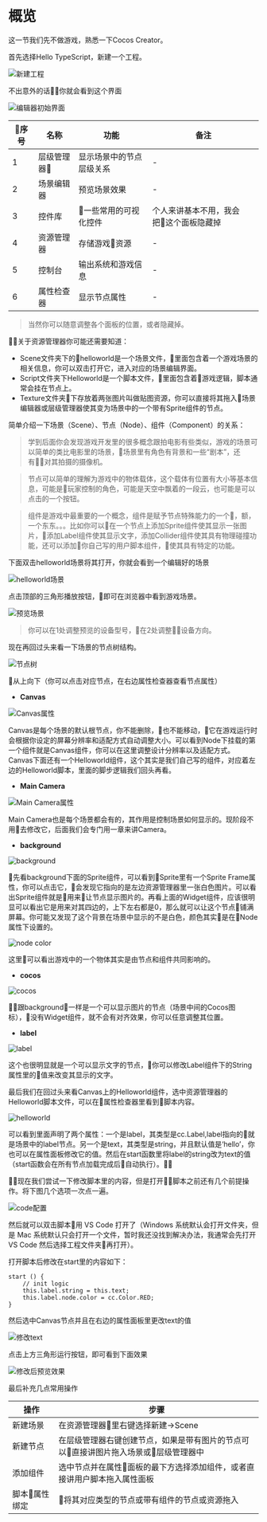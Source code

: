 # 概览
这一节我们先不做游戏，熟悉一下Cocos Creator。

首先选择Hello TypeScript，新建一个工程。

![新建工程](./static/preview1.png)

不出意外的话你就会看到这个界面

![编辑器初始界面](./static/preview2.png)

|序号|名称|功能|备注|
|---|---|---|---|
|1|层级管理器|显示场景中的节点层级关系|-|
|2|场景编辑器|预览场景效果|-|
|3|控件库|一些常用的可视化控件|个人来讲基本不用，我会把这个面板隐藏掉|
|4|资源管理器|存储游戏资源|-|
|5|控制台|输出系统和游戏信息|-|
|6|属性检查器|显示节点属性|-|

> 当然你可以随意调整各个面板的位置，或者隐藏掉。

关于资源管理器你可能还需要知道：

- Scene文件夹下的helloworld是一个场景文件，里面包含着一个游戏场景的相关信息，你可以双击打开它，进入对应的场景编辑界面。
- Script文件夹下Helloworld是一个脚本文件，里面包含着游戏逻辑，脚本通常会挂在节点上。
- Texture文件夹下存放着两张图片叫做贴图资源，你可以直接将其拖入场景编辑器或层级管理器使其变为场景中的一个带有Sprite组件的节点。

简单介绍一下场景（Scene）、节点（Node）、组件（Component）的关系：

> 学到后面你会发现游戏开发里的很多概念跟拍电影有些类似，游戏的场景可以简单的类比电影里的场景，场景里有角色有背景和一些“剧本”，还有对其拍摄的摄像机。

> 节点可以简单的理解为游戏中的物体载体，这个载体有位置有大小等基本信息，可能是玩家控制的角色，可能是天空中飘着的一段云，也可能是可以点击的一个按钮。

> 组件是游戏中最重要的一个概念，组件是赋予节点特殊能力的一个，额，一个东东。。。比如你可以在一个节点上添加Sprite组件使其显示一张图片，添加Label组件使其显示文字，添加Collider组件使其具有物理碰撞功能，还可以添加你自己写的用户脚本组件，使其具有特定的功能。

下面双击helloworld场景将其打开，你就会看到一个编辑好的场景

![helloworld场景](./static/preview3.png)

点击顶部的三角形播放按钮，即可在浏览器中看到游戏场景。

![预览场景](./static/preview4.png)

> 你可以在1处调整预览的设备型号，在2处调整设备方向。

现在再回过头来看一下场景的节点树结构。

![节点树](./static/preview5.png)

从上向下（你可以点击对应节点，在右边属性检查器查看节点属性）

- **Canvas**

![Canvas属性](./static/preview6.png)

Canvas是每个场景的默认根节点，你不能删除，也不能移动，它在游戏运行时会根据你设定的屏幕分辨率和适配方式自动调整大小。可以看到Node下挂载的第一个组件就是Canvas组件，你可以在这里调整设计分辨率以及适配方式。Canvas下面还有一个Helloworld组件，这个其实是我们自己写的组件，对应着左边的Helloworld脚本，里面的脚步逻辑我们回头再看。

- **Main Camera**

![Main Camera属性](./static/preview7.png)

Main Camera也是每个场景都会有的，其作用是控制场景如何显示的。现阶段不用去修改它，后面我们会专门用一章来讲Camera。

- **background**

![background](./static/preview8.png)

先看background下面的Sprite组件，可以看到Sprite里有一个Sprite Frame属性，你可以点击它，会发现它指向的是左边资源管理器里一张白色图片。可以看出Sprite组件就是用来让节点显示图片的。再看上面的Widget组件，应该很明显可以看出它是用来对其四边的，上下左右都是0，那么就可以让这个节点铺满屏幕。你可能又发现了这个背景在场景中显示的不是白色，颜色其实是在Node属性下设置的。

![node color](./static/preview9.png)

这里可以看出游戏中的一个物体其实是由节点和组件共同影响的。

- **cocos**

![cocos](./static/preview10.png)

跟background一样是一个可以显示图片的节点（场景中间的Cocos图标），没有Widget组件，就不会有对齐效果，你可以任意调整其位置。

- **label**

![label](./static/preview11.png)

这个也很明显就是一个可以显示文字的节点，你可以修改Label组件下的String属性里的值来改变其显示的文字。

最后我们在回过头来看Canvas上的Helloworld组件，选中资源管理器的Helloworld脚本文件，可以在属性检查器里看到脚本内容。

![helloworld](./static/preview12.png)

可以看到里面声明了两个属性：一个是label，其类型是cc.Label,label指向的就是场景中的label节点。另一个是text，其类型是string，并且默认值是‘hello’，你也可以在属性面板修改它的值。然后在start函数里将label的string改为text的值（start函数会在所有节点加载完成后自动执行）。

现在我们尝试一下修改脚本里的内容，但是打开脚本之前还有几个前提操作。将下图几个选项一次点一遍。

![code配置](./static/preview13.png)

然后就可以双击脚本用 VS Code 打开了（Windows 系统默认会打开文件夹，但是 Mac 系统默认只会打开一个文件，暂时我还没找到解决办法，我通常会先打开 VS Code 然后选择工程文件夹再打开）。

打开脚本后修改在start里的内容如下：

```
start () {
    // init logic
    this.label.string = this.text;
    this.label.node.color = cc.Color.RED;
}
```

然后选中Canvas节点并且在右边的属性面板里更改text的值

![修改text](./static/preview14.png)

点击上方三角形运行按钮，即可看到下面效果

![修改后预览效果](./static/preview15.png)

最后补充几点常用操作

|操作|步骤|
|---|---|
|新建场景|在资源管理器里右键选择新建->Scene|
|新建节点|在层级管理器右键创建节点，如果是带有图片的节点可以直接讲图片拖入场景或层级管理器中|
|添加组件|选中节点并在属性面板的最下方选择添加组件，或者直接讲用户脚本拖入属性面板|
|脚本属性绑定|将其对应类型的节点或带有组件的节点或资源拖入|
